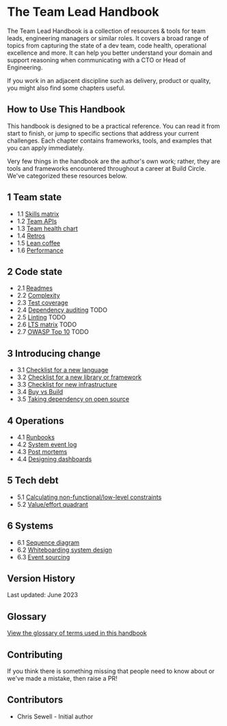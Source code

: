 # The Team Lead Handbook
The Team Lead Handbook is a collection of resources & tools for team leads, engineering managers or similar roles. It covers a broad range of topics from capturing the state of a dev team, code health, operational excellence and more. It can help you better understand your domain and support reasoning when communicating with a CTO or Head of Engineering.

If you work in an adjacent discipline such as delivery, product or quality, you might also find some chapters useful.

## How to Use This Handbook
This handbook is designed to be a practical reference. You can read it from start to finish, or jump to specific sections that address your current challenges. Each chapter contains frameworks, tools, and examples that you can apply immediately.

Very few things in the handbook are the author's own work; rather, they are tools and frameworks encountered throughout a career at Build Circle. We've categorized these resources below.

## 1 Team state

* 1.1 [Skills matrix](/chapter_1/skills_matrix.md)
* 1.2 [Team APIs](/chapter_1/team_apis.md)
* 1.3 [Team health chart](/chapter_1/team_health_chart.md)
* 1.4 [Retros](/chapter_1/retros.md)
* 1.5 [Lean coffee](/chapter_1/lean_coffee.md)
* 1.6 [Performance](/chapter_1/performance.md)

## 2 Code state

* 2.1 [Readmes](/chapter_2/readmes.md)
* 2.2 [Complexity](/chapter_2/complexity.md)
* 2.3 [Test coverage](/chapter_2/tests.md)
* 2.4 [Dependency auditing](/chapter_2/dep_audit.md) TODO
* 2.5 [Linting](/chapter_2/code_styling.md) TODO
* 2.6 [LTS matrix](/chapter_2/lts_matrix.md) TODO
* 2.7 [OWASP Top 10](/chapter_2/owasp_10.md) TODO

## 3 Introducing change

* 3.1 [Checklist for a new language](/chapter_3/new_language_checklist.md)
* 3.2 [Checklist for a new library or framework](/chapter_3/new_library_framework_checklist.md)
* 3.3 [Checklist for new infrastructure](/chapter_3/new_infrastructure_checklist.md)
* 3.4 [Buy vs Build](/chapter_3/buy_vs_build.md)
* 3.5 [Taking dependency on open source](/chapter_3/open_source_dependency.md)

## 4 Operations

* 4.1 [Runbooks](/chapter_4/runbooks.md)
* 4.2 [System event log](/chapter_4/system_event_log.md)
* 4.3 [Post mortems](/chapter_4/post_mortems.md)
* 4.4 [Designing dashboards](/chapter_4/designing_dashboards.md)

## 5 Tech debt

* 5.1 [Calculating non-functional/low-level constraints](/chapter_5/non_functional_constraints.md)
* 5.2 [Value/effort quadrant](/chapter_5/value_effort_quad.md)

## 6 Systems

* 6.1 [Sequence diagram](/chapter_6/sequence_diagram.md)
* 6.2 [Whiteboarding system design](/chapter_6/whiteboarding_system_design.md)
* 6.3 [Event sourcing](/chapter_6/event_sourcing.md)

## Version History
Last updated: June 2023

## Glossary
[View the glossary of terms used in this handbook](/glossary.md)

## Contributing
If you think there is something missing that people need to know about or we've made a mistake, then raise a PR!

## Contributors
- Chris Sewell - Initial author